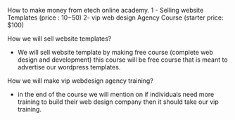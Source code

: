How to make money from etech online academy.
1 - Selling website Templates (price : $10-$50)
2- vip web design Agency Course (starter price: $100)


How we will sell website templates?
- We will sell website template by making free course (complete web design and development) this course will be free course that is meant to advertise our wordpress templates.

How we will make vip webdesign agency training?
- in the end of the course we will mention on if individuals need more training to build their web design company then it should take our vip training.



